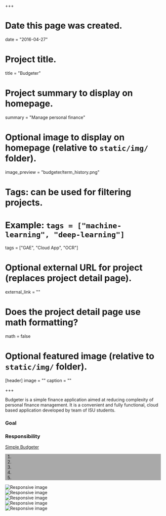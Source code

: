 +++
# Date this page was created.
date = "2016-04-27"

# Project title.
title = "Budgeter"

# Project summary to display on homepage.
summary = "Manage personal finance"

# Optional image to display on homepage (relative to `static/img/` folder).
image_preview = "budgeter/term_history.png"

# Tags: can be used for filtering projects.
# Example: `tags = ["machine-learning", "deep-learning"]`
tags = ["GAE", "Cloud App", "OCR"]

# Optional external URL for project (replaces project detail page).
external_link = ""

# Does the project detail page use math formatting?
math = false

# Optional featured image (relative to `static/img/` folder).
[header]
image = ""
caption = ""

+++

Budgeter is a simple finance application aimed at reducing complexity of personal finance management. It is a convenient and fully functional, cloud based application developed by team of ISU students.

### Goal


### Responsibility

<a href="http://rtrack-141420.appspot.com/" target="_blank">Simple Budgeter</a>

<div id="carousel-budgeter" class="carousel slide" data-ride="carousel">
  <ol style="background-color:darkgrey" class="carousel-indicators">
    <li data-target="#carousel-budgeter" data-slide-to="0" class="active"></li>
    <li data-target="#carousel-budgeter" data-slide-to="1"></li>
    <li data-target="#carousel-budgeter" data-slide-to="2"></li>
    <li data-target="#carousel-budgeter" data-slide-to="3"></li>
    <li data-target="#carousel-budgeter" data-slide-to="4"></li>
  </ol>

  <div class="carousel-inner" role="listbox">
    <div class="item active">
      <img src="/img/budgeter/term_summary.png" class="img-responsive" alt="Responsive image">
      <div class="carousel-caption">
      </div>
    </div>
    <div class="item">
      <img src="/img/budgeter/manual_entry.png" class="img-responsive" alt="Responsive image">
      <div class="carousel-caption">
      </div>
    </div>
    <div class="item">
      <img src="/img/budgeter/groupped_expenses.png" class="img-responsive" alt="Responsive image">
      <div class="carousel-caption">
      </div>
    </div>
    <div class="item">
      <img src="/img/budgeter/term_category.png" class="img-responsive" alt="Responsive image">
      <div class="carousel-caption">
      </div>
    </div>
    <div class="item">
      <img src="/img/budgeter/term_history.png" class="img-responsive" alt="Responsive image">
      <div class="carousel-caption">
      </div>
    </div>
  </div>
</div>
